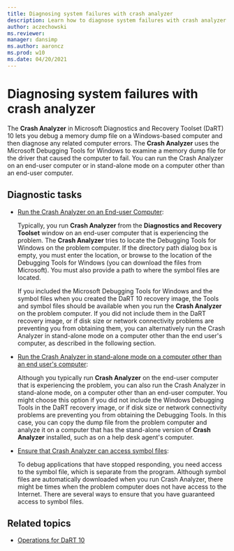 ```yaml
---
title: Diagnosing system failures with crash analyzer
description: Learn how to diagnose system failures with crash analyzer.
author: aczechowski
ms.reviewer: 
manager: dansimp
ms.author: aaroncz
ms.prod: w10
ms.date: 04/20/2021
---
```


# Diagnosing system failures with crash analyzer

The **Crash Analyzer** in Microsoft Diagnostics and Recovery Toolset (DaRT) 10 lets you debug a memory dump file on a Windows-based computer and then diagnose any related computer errors. The **Crash Analyzer** uses the Microsoft Debugging Tools for Windows to examine a memory dump file for the driver that caused the computer to fail. You can run the Crash Analyzer on an end-user computer or in stand-alone mode on a computer other than an end-user computer.

## Diagnostic tasks

- [Run the Crash Analyzer on an End-user Computer](how-to-run-the-crash-analyzer-on-an-end-user-computer-dart-10.md):

    Typically, you run **Crash Analyzer** from the **Diagnostics and Recovery Toolset** window on an end-user computer that is experiencing the problem. The **Crash Analyzer** tries to locate the Debugging Tools for Windows on the problem computer. If the directory path dialog box is empty, you must enter the location, or browse to the location of the Debugging Tools for Windows (you can download the files from Microsoft). You must also provide a path to where the symbol files are located.

    If you included the Microsoft Debugging Tools for Windows and the symbol files when you created the DaRT 10 recovery image, the Tools and symbol files should be available when you run the **Crash Analyzer** on the problem computer. If you did not include them in the DaRT recovery image, or if disk size or network connectivity problems are preventing you from obtaining them, you can alternatively run the Crash Analyzer in stand-alone mode on a computer other than the end user's computer, as described in the following section.

- [Run the Crash Analyzer in stand-alone mode on a computer other than an end user's computer](how-to-run-the-crash-analyzer-in-stand-alone-mode-on-a-computer-other-than-an-end-user-computer-dart-10.md):

    Although you typically run **Crash Analyzer** on the end-user computer that is experiencing the problem, you can also run the Crash Analyzer in stand-alone mode, on a computer other than an end-user computer. You might choose this option if you did not include the Windows Debugging Tools in the DaRT recovery image, or if disk size or network connectivity problems are preventing you from obtaining the Debugging Tools. In this case, you can copy the dump file from the problem computer and analyze it on a computer that has the stand-alone version of **Crash Analyzer** installed, such as on a help desk agent's computer.

- [Ensure that Crash Analyzer can access symbol files](how-to-ensure-that-crash-analyzer-can-access-symbol-files-dart-10.md):

    To debug applications that have stopped responding, you need access to the symbol file, which is separate from the program. Although symbol files are automatically downloaded when you run Crash Analyzer, there might be times when the problem computer does not have access to the Internet. There are several ways to ensure that you have guaranteed access to symbol files.

## Related topics

- [Operations for DaRT 10](operations-for-dart-10.md)
